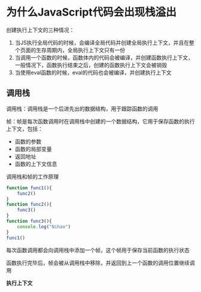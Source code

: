# 为什么JavaScript代码会出现栈溢出

创建执行上下文的三种情况：

1. 当JS执行全局代码的时候，会编译全局代码并创建全局执行上下文，并且在整个页面的生存周期内，全局执行上下文只有一份
2. 当调用一个函数的时候，函数体内的代码会被编译，并创建函数执行上下文，一般情况下，函数执行结束之后，创建的函数执行上下文会被销毁
3. 当使用eval函数的时候，eval的代码也会被编译，并创建执行上下文

## 调用栈

调用栈：调用栈是一个后进先出的数据结构，用于跟踪函数的调用

帧：帧是每次函数调用时在调用栈中创建的一个数据结构，它用于保存函数的执行上下文，包括：

- 函数的参数
- 函数的局部变量
- 返回地址
- 函数的上下文信息

调用栈和帧的工作原理

```javascript
function func1(){
    func2()
}
function func2(){
    func3()
}
function func3(){
    console.log("Nihao")
}
func1()
```

每次函数调用都会向调用栈中添加一个帧，这个帧用于保存当前函数的执行状态

函数执行完毕后，帧会被从调用栈中移除，并返回到上一个函数的调用位置继续调用

**执行上下文**

